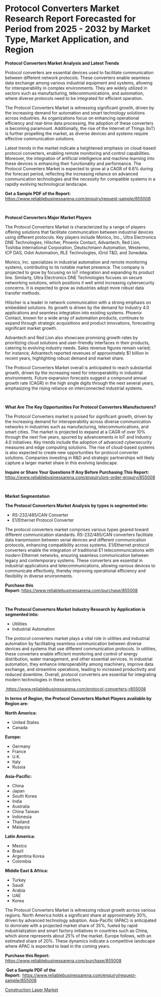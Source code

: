 <p><h1>Protocol Converters Market Research Report Forecasted for Period from 2025 -  2032 by Market Type, Market Application, and Region</h1></p><p><strong>Protocol Converters Market Analysis and Latest Trends</strong></p>
<p><p>Protocol converters are essential devices used to facilitate communication between different network protocols. These converters enable seamless data exchange among various industrial equipment and systems, allowing for interoperability in complex environments. They are widely utilized in sectors such as manufacturing, telecommunications, and automation, where diverse protocols need to be integrated for efficient operation.</p><p>The Protocol Converters Market is witnessing significant growth, driven by the increasing demand for automation and smart technology solutions across industries. As organizations focus on enhancing operational efficiency and real-time data processing, the adoption of these converters is becoming paramount. Additionally, the rise of the Internet of Things (IoT) is further propelling the market, as diverse devices and systems require effective communication solutions.</p><p>Latest trends in the market indicate a heightened emphasis on cloud-based protocol converters, enabling remote monitoring and control capabilities. Moreover, the integration of artificial intelligence and machine learning into these devices is enhancing their functionality and performance. The Protocol Converters Market is expected to grow at a CAGR of 6.6% during the forecast period, reflecting the increasing reliance on advanced communication technologies and the necessity for compatible systems in a rapidly evolving technological landscape.</p></p>
<p><strong>Get a Sample PDF of the Report:&nbsp;</strong> <a href="https://www.reliablebusinessarena.com/enquiry/request-sample/855008?utm_campaign=2039&utm_medium=2&utm_source=Github&utm_content=ia&utm_term=17022025&utm_id=protocol-converters">https://www.reliablebusinessarena.com/enquiry/request-sample/855008</a></p>
<p>&nbsp;</p>
<p><strong>Protocol Converters Major Market Players</strong></p>
<p><p>The Protocol Converters Market is characterized by a range of players offering solutions that facilitate communication between industrial devices using different protocols. Key players include Monico, Inc., Ultra Electronics DNE Technologies, Hilscher, Phoenix Contact, Advantech, Red Lion, Toshiba International Corporation, Deutschmann Automation, Westermo, ICP DAS, Odot Automation, RLE Technologies, iGrid T&D, and 3onedata.</p><p>Monico, Inc. specializes in industrial automation and remote monitoring systems, contributing to its notable market presence. The company is projected to grow by focusing on IoT integration and expanding its product line. Similarly, Ultra Electronics DNE Technologies focuses on secure networking solutions, which positions it well amid increasing cybersecurity concerns. It is expected to grow as industries adopt more robust data transfer methods.</p><p>Hilscher is a leader in network communication with a strong emphasis on embedded solutions. Its growth is driven by the demand for Industry 4.0 applications and seamless integration into existing systems. Phoenix Contact, known for a wide array of automation products, continues to expand through strategic acquisitions and product innovations, forecasting significant market growth.</p><p>Advantech and Red Lion also showcase promising growth rates by prioritizing cloud solutions and user-friendly interfaces in their products, catering to evolving industry needs. Sales revenue figures remain varied; for instance, Advantech reported revenues of approximately $1 billion in recent years, highlighting robust demand and market share.</p><p>The Protocol Converters Market overall is anticipated to reach substantial growth, driven by the increasing need for interoperability in industrial environments. Future expansion forecasts suggest a compound annual growth rate (CAGR) in the high single digits through the next several years, emphasizing the rising reliance on interconnected industrial systems.</p></p>
<p>&nbsp;</p>
<p><strong>What Are The Key Opportunities For Protocol Converters Manufacturers?</strong></p>
<p><p>The Protocol Converters market is poised for significant growth, driven by the increasing demand for interoperability across diverse communication networks in industries such as manufacturing, telecommunications, and smart cities. The market is projected to expand at a CAGR of over 10% through the next five years, spurred by advancements in IoT and Industry 4.0 initiatives. Key trends include the adoption of advanced cybersecurity measures and edge computing solutions. The rise of cloud-based systems is also expected to create new opportunities for protocol converter solutions. Companies investing in R&D and strategic partnerships will likely capture a larger market share in this evolving landscape.</p></p>
<p><strong>Inquire or Share Your Questions If Any Before Purchasing This Report:</strong> <a href="https://www.reliablebusinessarena.com/enquiry/pre-order-enquiry/855008?utm_campaign=2039&utm_medium=2&utm_source=Github&utm_content=ia&utm_term=17022025&utm_id=protocol-converters">https://www.reliablebusinessarena.com/enquiry/pre-order-enquiry/855008</a></p>
<p>&nbsp;</p>
<p><strong>Market Segmentation</strong></p>
<p><strong>The Protocol Converters Market Analysis by types is segmented into:</strong></p>
<p><ul><li>RS-232/485/CAN Converter</li><li>E1/Ethernet Protocol Converter</li></ul></p>
<p><p>The protocol converters market comprises various types geared toward different communication standards. RS-232/485/CAN converters facilitate data transmission between serial devices and different communication protocols, enhancing compatibility across systems. E1/Ethernet protocol converters enable the integration of traditional E1 telecommunications with modern Ethernet networks, ensuring seamless communication between legacy and contemporary systems. These converters are essential in industrial applications and telecommunications, allowing various devices to communicate effectively, thereby improving operational efficiency and flexibility in diverse environments.</p></p>
<p><strong>Purchase this Report:&nbsp;</strong><a href="https://www.reliablebusinessarena.com/purchase/855008?utm_campaign=2039&utm_medium=2&utm_source=Github&utm_content=ia&utm_term=17022025&utm_id=protocol-converters">https://www.reliablebusinessarena.com/purchase/855008</a></p>
<p>&nbsp;</p>
<p><strong>The Protocol Converters Market Industry Research by Application is segmented into:</strong></p>
<p><ul><li>Utilities</li><li>Industrial Automation</li></ul></p>
<p><p>The protocol converters market plays a vital role in utilities and industrial automation by facilitating seamless communication between diverse devices and systems that use different communication protocols. In utilities, these converters enable efficient monitoring and control of energy distribution, water management, and other essential services. In industrial automation, they enhance interoperability among machinery, improve data exchange, and streamline operations, leading to increased productivity and reduced downtime. Overall, protocol converters are essential for integrating modern technologies in these sectors.</p></p>
<p><a href="https://www.reliablebusinessarena.com/protocol-converters-r855008?utm_campaign=2039&utm_medium=2&utm_source=Github&utm_content=ia&utm_term=17022025&utm_id=protocol-converters">&nbsp;https://www.reliablebusinessarena.com/protocol-converters-r855008</a></p>
<p><strong>In terms of Region, the Protocol Converters Market Players available by Region are:</strong></p>
<p>
    <p> <strong> North America: </strong>
        <ul>
            <li>United States</li>
            <li>Canada</li>
        </ul>
        </p> 
    <p> <strong> Europe: </strong>
        <ul>
            <li>Germany</li>
            <li>France</li>
            <li>U.K.</li>
            <li>Italy</li>
            <li>Russia</li>
        </ul>
        </p> 
    <p> <strong> Asia-Pacific: </strong>
        <ul>
            <li>China</li>
            <li>Japan</li>
            <li>South Korea</li>
            <li>India</li>
            <li>Australia</li>
            <li>China Taiwan</li>
            <li>Indonesia</li>
            <li>Thailand</li>
            <li>Malaysia</li>
        </ul>
        </p> 
    <p> <strong> Latin America: </strong>
        <ul>
            <li>Mexico</li>
            <li>Brazil</li>
            <li>Argentina Korea</li>
            <li>Colombia</li>
        </ul>
        </p> 
    <p> <strong> Middle East & Africa: </strong>
        <ul>
            <li>Turkey</li>
            <li>Saudi</li>
            <li>Arabia</li>
            <li>UAE</li>
            <li>Korea</li>
        </ul>
    </p>
    </p>
<p><p>The Protocol Converters Market is witnessing robust growth across various regions. North America holds a significant share at approximately 30%, driven by advanced technology adoption. Asia-Pacific (APAC) is anticipated to dominate with a projected market share of 35%, fueled by rapid industrialization and smart factory initiatives in countries such as China, which alone represents about 25% of the market. Europe follows, with an estimated share of 20%. These dynamics indicate a competitive landscape where APAC is expected to lead in the coming years.</p></p>
<p><strong>Purchase this Report: </strong><a href="https://www.reliablebusinessarena.com/purchase/855008?utm_campaign=2039&utm_medium=2&utm_source=Github&utm_content=ia&utm_term=17022025&utm_id=protocol-converters">https://www.reliablebusinessarena.com/purchase/855008</a></p>
<p>&nbsp;<strong>Get a Sample PDF of the Report:&nbsp;&nbsp;</strong><a href="https://www.reliablebusinessarena.com/enquiry/request-sample/855008?utm_campaign=2039&utm_medium=2&utm_source=Github&utm_content=ia&utm_term=17022025&utm_id=protocol-converters">https://www.reliablebusinessarena.com/enquiry/request-sample/855008</a></p>
<p><strong></strong></p>
<p><p><a href="https://github.com/indrystar/Market-Research-Report-List-5/blob/main/construction-laser-market.md?utm_campaign=2039&utm_medium=2&utm_source=Github&utm_content=ia&utm_term=17022025&utm_id=protocol-converters">Construction Laser Market</a></p></p>